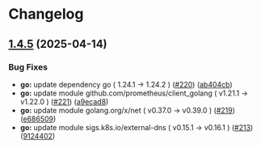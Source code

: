 # Changelog

## [1.4.5](https://github.com/mirceanton/external-dns-provider-mikrotik/compare/v1.4.4...v1.4.5) (2025-04-14)


### Bug Fixes

* **go:** update dependency go ( 1.24.1 → 1.24.2 ) ([#220](https://github.com/mirceanton/external-dns-provider-mikrotik/issues/220)) ([ab404cb](https://github.com/mirceanton/external-dns-provider-mikrotik/commit/ab404cb82c75de931da92d0f0da0df69438960e9))
* **go:** update module github.com/prometheus/client_golang ( v1.21.1 → v1.22.0 ) ([#221](https://github.com/mirceanton/external-dns-provider-mikrotik/issues/221)) ([a9ecad8](https://github.com/mirceanton/external-dns-provider-mikrotik/commit/a9ecad8fc99ed2fb9406a91d178607cee409377c))
* **go:** update module golang.org/x/net ( v0.37.0 → v0.39.0 ) ([#219](https://github.com/mirceanton/external-dns-provider-mikrotik/issues/219)) ([e686509](https://github.com/mirceanton/external-dns-provider-mikrotik/commit/e686509505b8526754adebba63a67f92773006a8))
* **go:** update module sigs.k8s.io/external-dns ( v0.15.1 → v0.16.1 ) ([#213](https://github.com/mirceanton/external-dns-provider-mikrotik/issues/213)) ([9124402](https://github.com/mirceanton/external-dns-provider-mikrotik/commit/91244028f44fe50d0a0e0395911a88296b45faeb))
